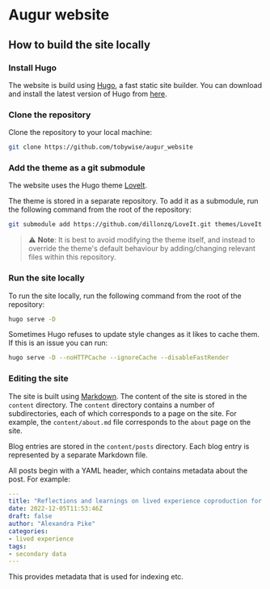 # Augur website

## How to build the site locally

### Install Hugo

The website is build using [Hugo](https://gohugo.io), a fast static site builder. You can download and install the latest version of Hugo from [here](https://gohugo.io/installation/).

### Clone the repository

Clone the repository to your local machine:

```bash
git clone https://github.com/tobywise/augur_website
```

### Add the theme as a git submodule

The website uses the Hugo theme [LoveIt](https://themes.gohugo.io/themes/loveit/).
 
The theme is stored in a separate repository. To add it as a submodule, run the following command from the root of the repository:

```bash
git submodule add https://github.com/dillonzq/LoveIt.git themes/LoveIt
```

> :warning: **Note**: It is best to avoid modifying the theme itself, and instead to override the theme's default behaviour by adding/changing relevant files within this repository.

### Run the site locally

To run the site locally, run the following command from the root of the repository:

```bash
hugo serve -D
```

Sometimes Hugo refuses to update style changes as it likes to cache them. If this is an issue you can run:

```bash
hugo serve -D --noHTTPCache --ignoreCache --disableFastRender
```

### Editing the site

The site is built using [Markdown](https://www.markdownguide.org/). The content of the site is stored in the `content` directory. The `content` directory contains a number of subdirectories, each of which corresponds to a page on the site. For example, the `content/about.md` file corresponds to the `about` page on the site.

Blog entries are stored in the `content/posts` directory. Each blog entry is represented by a separate Markdown file.

All posts begin with a YAML header, which contains metadata about the post. For example:

```yaml
---
title: "Reflections and learnings on lived experience coproduction for data-driven research in mental health"
date: 2022-12-05T11:53:46Z
draft: false
author: "Alexandra Pike"
categories:
- lived experience
tags:
- secondary data
---
```

This provides metadata that is used for indexing etc. 